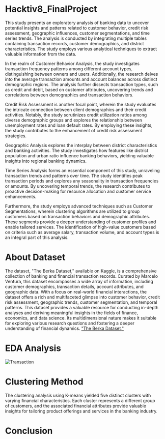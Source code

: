 # Hacktiv8_FinalProject
This study presents an exploratory analysis of banking data to uncover potential insights and patterns related to customer behavior, credit risk assessment, geographic influences, customer segmentations, and time series trends. The analysis is conducted by integrating multiple tables containing transaction records, customer demographics, and district characteristics. The study employs various analytical techniques to extract valuable information from the data.

In the realm of Customer Behavior Analysis, the study investigates transaction frequency patterns among different account types, distinguishing between owners and users. Additionally, the research delves into the average transaction amounts and account balances across distinct demographic regions. The analysis further dissects transaction types, such as credit and debit, based on customer attributes, uncovering trends and correlations between demographics and transaction behaviors.

Credit Risk Assessment is another focal point, wherein the study evaluates the intricate connection between client demographics and their credit activities. Notably, the study scrutinizes credit utilization ratios among diverse demographic groups and explores the relationship between unemployment rates and loan default rates. By employing these insights, the study contributes to the enhancement of credit risk assessment strategies.

Geographic Analysis explores the interplay between district characteristics and banking activities. The study investigates how features like district population and urban ratio influence banking behaviors, yielding valuable insights into regional banking dynamics.

Time Series Analysis forms an essential component of this study, unraveling transaction trends and patterns over time. The study identifies peak transaction periods and explores any seasonality in transaction frequencies or amounts. By uncovering temporal trends, the research contributes to proactive decision-making for resource allocation and customer service enhancements.

Furthermore, the study employs advanced techniques such as Customer Segmentations, wherein clustering algorithms are utilized to group customers based on transaction behaviors and demographic attributes. These segments provide a deeper understanding of customer profiles and enable tailored services. The identification of high-value customers based on criteria such as average salary, transaction volume, and account types is an integral part of this analysis.

# About Dataset
The dataset, "The Berka Dataset," available on Kaggle, is a comprehensive collection of banking and financial transaction records. Curated by Marcelo Ventura, this dataset encompasses a wide array of information, including customer demographics, transaction details, account attributes, and geographic data. With a focus on real-world financial interactions, the dataset offers a rich and multifaceted glimpse into customer behavior, credit risk assessment, geographic trends, customer segmentation, and temporal patterns. This dataset provides a valuable resource for conducting in-depth analyses and deriving meaningful insights in the fields of finance, economics, and data science. Its multidimensional nature makes it suitable for exploring various research questions and fostering a deeper understanding of financial dynamics.
["The Berka Dataset,"](https://www.kaggle.com/datasets/marceloventura/the-berka-dataset)

# EDA Analysis
![Transaction](https://drive.google.com/file/d/1hhhhYgNnzsHqPJ8-TR6YVs2hRG1BwjsA/view?usp=drive_link)

# Clustering Method
The clustering analysis using K-means yielded five distinct clusters with varying financial characteristics. Each cluster represents a different group of customers, and the associated financial attributes provide valuable insights for tailoring product offerings and services in the banking industry.

# Conclusion
